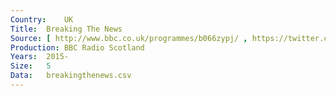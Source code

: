 ```yaml
---
Country:	UK
Title:	Breaking The News
Source:	[ http://www.bbc.co.uk/programmes/b066zypj/ , https://twitter.com/bbcbreakthenews ]
Production:	BBC Radio Scotland
Years:	2015-
Size:	5
Data:	breakingthenews.csv
---
```


